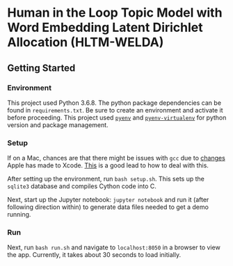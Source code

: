 # Human in the Loop Topic Model with Word Embedding Latent Dirichlet Allocation (HLTM-WELDA)

## Getting Started

### Environment
This project used Python 3.6.8. The python package dependencies can be found in `requirements.txt`. Be sure to create an environment and activate it before proceeding. This project used [`pyenv`](https://github.com/pyenv/pyenv) and [`pyenv-virtualenv`](https://github.com/pyenv/pyenv-virtualenv) for python version and package management.


### Setup
If on a Mac, chances are that there might be issues with `gcc` due to [changes](https://developer.apple.com/documentation/xcode_release_notes/xcode_10_release_notes) Apple has made to Xcode. [This](https://stackoverflow.com/questions/52509602/ant-compile-c-program-on-a-mac-after-upgrade-to-mojave) is a good lead to how to deal with this.

After setting up the environment, run `bash setup.sh`. This sets up the `sqlite3` database and compiles Cython code into C.

Next, start up the Jupyter notebook: `jupyter notebook` and run it (after following direction within) to generate data files needed to get a demo running.


### Run
Next, run `bash run.sh` and navigate to `localhost:8050` in a browser to view the app. Currently, it takes about 30 seconds to load initially.
